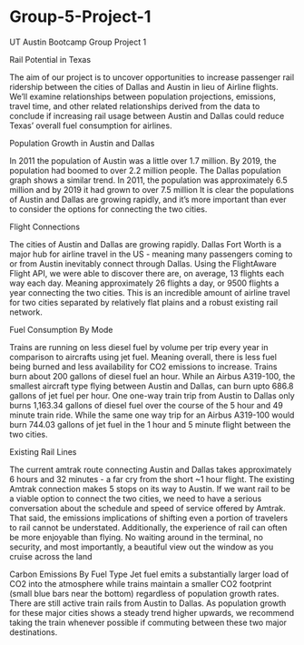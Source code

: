 # Group-5-Project-1
UT Austin Bootcamp Group Project 1

Rail Potential in Texas


The aim of our project is to uncover opportunities to increase passenger rail ridership between the cities of Dallas and Austin in lieu of Airline flights. We’ll examine relationships between population projections, emissions, travel time, and other related relationships derived from the data to conclude if increasing rail usage between Austin and Dallas could reduce Texas’ overall fuel consumption for airlines. 

Population Growth in Austin and Dallas

In 2011 the population of Austin was a little over 1.7 million. By 2019, the population had boomed to over 2.2 million people.
The Dallas population graph shows a similar trend. In 2011, the population was approximately 6.5 million and by 2019 it had grown to over 7.5 million
It is clear the populations of Austin and Dallas are growing rapidly, and it’s more important than ever to consider the options for connecting the two cities.

Flight Connections 

The cities of Austin and Dallas are growing rapidly. Dallas Fort Worth is a major hub for airline travel in the US - meaning many passengers coming to or from Austin inevitably connect through Dallas. Using the FlightAware Flight API, we were able to discover there are, on average, 13 flights each way each day. Meaning approximately 26 flights a day, or 9500 flights a year connecting the two cities. This is an incredible amount of airline travel for two cities separated by relatively flat plains and a robust existing rail network.

Fuel Consumption By Mode

Trains are running on less diesel fuel by volume per trip every year in comparison to aircrafts using jet fuel. Meaning overall, there is less fuel being burned and less availability for CO2 emissions to increase. Trains burn about 200 gallons of diesel fuel an hour. While an Airbus A319-100, the smallest aircraft type flying between Austin and Dallas, can burn upto 686.8 gallons of jet fuel per hour. One one-way train trip from Austin to Dallas only burns 1,163.34 gallons of diesel fuel over the course of the 5 hour and 49 minute train ride. While the same one way trip for an Airbus A319-100 would burn 744.03 gallons of jet fuel in the 1 hour and 5 minute flight between the two cities.

Existing Rail Lines

The current amtrak route connecting Austin and Dallas takes approximately 6 hours and 32 minutes - a far cry from the short ~1 hour flight. The existing Amtrak connection makes 5 stops on its way to Austin. If we want rail to be a viable option to connect the two cities, we need to have a serious conversation about the schedule and speed of service offered by Amtrak. That said, the emissions implications of shifting even a portion of travelers to rail cannot be understated. Additionally, the experience of rail can often be more enjoyable than flying. No waiting around in the terminal, no security, and most importantly, a beautiful view out the window as you cruise across the land

Carbon Emissions By Fuel Type
Jet fuel emits a substantially larger load of CO2 into the atmosphere while trains maintain a smaller CO2 footprint (small blue bars near the bottom) regardless of population growth rates. There are still active train rails from Austin to Dallas. As population growth for these major cities shows a steady trend higher upwards, we recommend taking the train whenever possible if commuting between these two major destinations.


